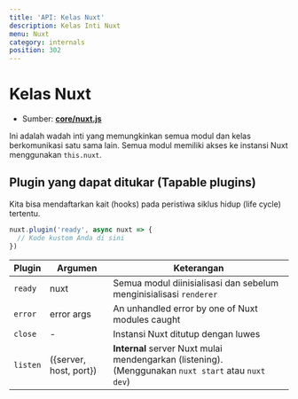 ```yaml
---
title: 'API: Kelas Nuxt'
description: Kelas Inti Nuxt
menu: Nuxt
category: internals
position: 302
---
```


# Kelas Nuxt

- Sumber: **[core/nuxt.js](https://github.com/nuxt/nuxt.js/blob/dev/packages/core/src/nuxt.js)**

Ini adalah wadah inti yang memungkinkan semua modul dan kelas berkomunikasi satu sama lain. Semua modul memiliki akses ke instansi Nuxt menggunakan `this.nuxt`.

## Plugin yang dapat ditukar (Tapable plugins)

Kita bisa mendaftarkan kait (hooks) pada peristiwa siklus hidup (life cycle) tertentu.

```js
nuxt.plugin('ready', async nuxt => {
  // Kode kustom Anda di sini
})
```

| Plugin   | Argumen                | Keterangan                                                                                          |
| -------- | ---------------------- | --------------------------------------------------------------------------------------------------- |
| `ready`  | nuxt                   | Semua modul diinisialisasi dan sebelum menginisialisasi `renderer`                                  |
| `error`  | error args             | An unhandled error by one of Nuxt modules caught                                                    |
| `close`  | -                      | Instansi Nuxt ditutup dengan luwes                                                                  |
| `listen` | ({server, host, port}) | **Internal** server Nuxt mulai mendengarkan (listening). (Menggunakan `nuxt start` atau `nuxt dev`) |

